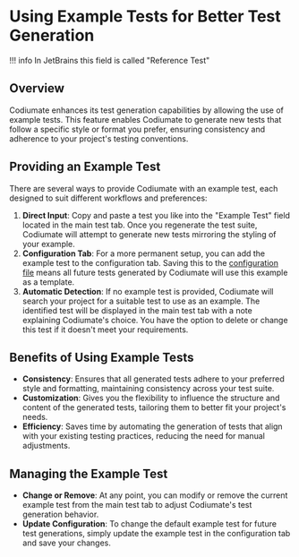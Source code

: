 # Using Example Tests for Better Test Generation

!!! info
    In JetBrains this field is called "Reference Test"

## Overview
Codiumate enhances its test generation capabilities by allowing the use of example tests. This feature enables Codiumate to generate new tests that follow a specific style or format you prefer, ensuring consistency and adherence to your project's testing conventions.

## Providing an Example Test
There are several ways to provide Codiumate with an example test, each designed to suit different workflows and preferences:

1. **Direct Input**: Copy and paste a test you like into the "Example Test" field located in the main test tab. Once you regenerate the test suite, Codiumate will attempt to generate new tests mirroring the styling of your example.
2. **Configuration Tab**: For a more permanent setup, you can add the example test to the configuration tab. Saving this to the [configuration file](./configuration.md#saving-configuration-to-a-file) means all future tests generated by Codiumate will use this example as a template.
3. **Automatic Detection**: If no example test is provided, Codiumate will search your project for a suitable test to use as an example. The identified test will be displayed in the main test tab with a note explaining Codiumate's choice. You have the option to delete or change this test if it doesn't meet your requirements.

## Benefits of Using Example Tests

- **Consistency**: Ensures that all generated tests adhere to your preferred style and formatting, maintaining consistency across your test suite.
- **Customization**: Gives you the flexibility to influence the structure and content of the generated tests, tailoring them to better fit your project's needs.
- **Efficiency**: Saves time by automating the generation of tests that align with your existing testing practices, reducing the need for manual adjustments.

## Managing the Example Test

- **Change or Remove**: At any point, you can modify or remove the current example test from the main test tab to adjust Codiumate's test generation behavior.
- **Update Configuration**: To change the default example test for future test generations, simply update the example test in the configuration tab and save your changes.